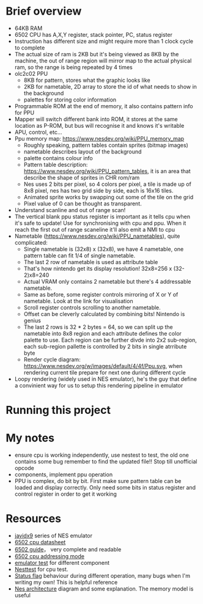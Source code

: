 # Brief overview
- 64KB RAM
- 6502 CPU has A,X,Y register, stack pointer, PC, status register
- Instruction has different size and might require more than 1 clock cycle to complete
- The actual size of ram is 2KB but it's being viewed as 8KB by the machine, the out of range region will mirror map to the actual physical ram, so the range is being repeated by 4 times
- olc2c02 PPU
  - 8KB for pattern, stores what the graphic looks like
  - 2KB for nametable, 2D array to store the id of what needs to show in the background
  - palettes for storing color information
- Programmable ROM at the end of memory, it also contains pattern info for PPU
- Mapper will switch different bank into ROM, it stores at the same location as P-ROM, but bus will recognise it and knows it's writable
- APU, control, etc...
- Ppu memory map: https://www.nesdev.org/wiki/PPU_memory_map
  - Roughly speaking, pattern tables contain sprites (bitmap images)
  - nametable describes layout of the background
  - palette contains colour info
  - Pattern table description: https://www.nesdev.org/wiki/PPU_pattern_tables, it is an area that describe the shape of sprites in CHR rom/ram
  - Nes uses 2 bits per pixel, so 4 colors per pixel, a tile is made up of 8x8 pixel, nes has two grid side by side, each is 16x16 tiles.
  - Animated sprite works by swapping out some of the tile on the grid
  - Pixel value of 0 can be thought as transparent.
- Understand scanline and out of range scan! 
- The vertical blank ppu status register is important as it tells cpu when it's safe to update! Use for synchronising with cpu and ppu. When it reach the first out of range scaneline it'll also emit a NMI to cpu
- Nametable (https://www.nesdev.org/wiki/PPU_nametables), quite complicated:
  - Single nametable is (32x8) x (32x8), we have 4 nametable, one pattern table can fit 1/4 of single nametable. 
  - The last 2 row of nametable is used as attribute table
  - That's how nintendo get its display resolution! 32x8=256 x (32-2)x8=240
  - Actual VRAM only contains 2 nametable but there's 4 addressable nametable.
  - Same as before, some register controls mirroring of X or Y of nametable. Look at the link for visualisation
  - Scroll register controls scrolling to another nametable.
  - Offset can be cleverly calculated by combining bits! Nintendo is genius
  - The last 2 rows is 32 * 2 bytes = 64, so we can split up the nametable into 8x8 region and each attribute defines the color palette to use. Each region can be further divde into 2x2 sub-region, each sub-region pallette is controlled by 2 bits in single atrribute byte 
  - Render cycle diagram: https://www.nesdev.org/w/images/default/4/4f/Ppu.svg, when rendering current tile prepare for next one during different cycle
- Loopy rendering (widely used in NES emulator), he's the guy that define a convinient way for us to setup this rendering pipeline in emulator

# Running this project


# My notes
- ensure cpu is working independently, use nestest to test, the old one contains some bug remember to find the updated file!! Stop till unofficial opcode
- components, implement ppu operation
- PPU is complex, do bit by bit. First make sure pattern table can be loaded and display correctly. Only need some bits in status register and control register in order to get it working

# Resources
- [javidx9](https://www.youtube.com/watch?v=8XmxKPJDGU0&list=PLrOv9FMX8xJHqMvSGB_9G9nZZ_4IgteYf&index=3) series of NES emulator
- [6502 cpu datasheet](https://www.princeton.edu/~mae412/HANDOUTS/Datasheets/6502.pdf)
- [6502 guide](https://www.nesdev.org/obelisk-6502-guide/)， very complete and readable
- [6502 cpu addressing mode](https://www.nesdev.org/wiki/CPU_addressing_modes)
- [emulator test](https://www.nesdev.org/wiki/Emulator_tests) for different component
- [Nesttest](https://github.com/nwidger/nintengo/blob/master/m65go2/test-roms/nestest/nestest.log) for cpu test.
- [Status flag](https://www.nesdev.org/wiki/Status_flags) behaviour during different operation, many bugs when I'm writing my own! This is helpful reference
- [Nes architecture](https://taywee.github.io/NerdyNights/nerdynights/nesarchitecture.html) diagram and some explanation. The memory model is useful
